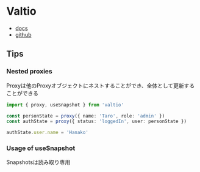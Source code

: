 # Valtio

* [docs](https://valtio.pmnd.rs/docs/introduction/getting-started)
* [github](https://github.com/pmndrs/valtio)

## Tips

### Nested proxies
Proxyは他のProxyオブジェクトにネストすることができ、全体として更新することができる
```ts
import { proxy, useSnapshot } from 'valtio'

const personState = proxy({ name: 'Taro', role: 'admin' })
const authState = proxy({ status: 'loggedIn', user: personState })

authState.user.name = 'Hanako'
```

### Usage of useSnapshot
Snapshotsは読み取り専用
